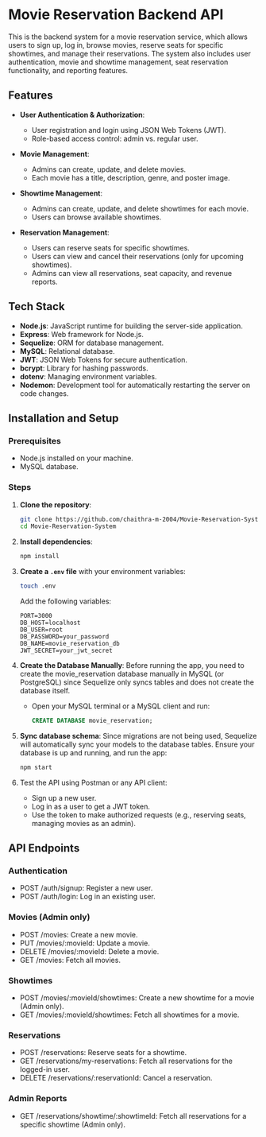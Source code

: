 # Movie Reservation Backend API

This is the backend system for a movie reservation service, which allows users to sign up, log in, browse movies, reserve seats for specific showtimes, and manage their reservations. The system also includes user authentication, movie and showtime management, seat reservation functionality, and reporting features.


## Features

* **User Authentication & Authorization**:
    * User registration and login using JSON Web Tokens (JWT).
    * Role-based access control: admin vs. regular user.

* **Movie Management**:
    * Admins can create, update, and delete movies.
    * Each movie has a title, description, genre, and poster image.

* **Showtime Management**:
    * Admins can create, update, and delete showtimes for each movie.
    * Users can browse available showtimes.

* **Reservation Management**:
    * Users can reserve seats for specific showtimes.
    * Users can view and cancel their reservations (only for upcoming showtimes).
    * Admins can view all reservations, seat capacity, and revenue reports.

## Tech Stack

* **Node.js**: JavaScript runtime for building the server-side application.
* **Express**: Web framework for Node.js.
* **Sequelize**: ORM for database management.
* **MySQL**: Relational database.
* **JWT**: JSON Web Tokens for secure authentication.
* **bcrypt**: Library for hashing passwords.
* **dotenv**: Managing environment variables.
* **Nodemon**: Development tool for automatically restarting the server on code changes.


## Installation and Setup

### Prerequisites
* Node.js installed on your machine.
* MySQL  database.

### Steps

1. **Clone the repository**:

    ```bash
    git clone https://github.com/chaithra-m-2004/Movie-Reservation-System.git
    cd Movie-Reservation-System
    ```

2. **Install dependencies**:

    ```bash
    npm install
    ```

3. **Create a `.env` file** with your environment variables:

    ```bash
    touch .env
    ```

    Add the following variables:
    ```env
    PORT=3000
    DB_HOST=localhost
    DB_USER=root
    DB_PASSWORD=your_password
    DB_NAME=movie_reservation_db
    JWT_SECRET=your_jwt_secret
    ```

4. **Create the Database Manually**: Before running the app, you need to create the movie_reservation database manually in MySQL (or PostgreSQL) since Sequelize only syncs tables and does not create the database itself.

    * Open your MySQL terminal or a MySQL client and run:
        ```sql
        CREATE DATABASE movie_reservation;
        ```

5. **Sync database schema**: Since migrations are not being used, Sequelize will automatically sync your models to the database tables. Ensure your database is up and running, and run the app:

    ```bash
    npm start
    ```

6. Test the API using Postman or any API client:

    * Sign up a new user.
    * Log in as a user to get a JWT token.
    * Use the token to make authorized requests (e.g., reserving seats, managing movies as an admin).

## API Endpoints

### Authentication
* POST /auth/signup: Register a new user.
* POST /auth/login: Log in an existing user.

### Movies (Admin only)
* POST /movies: Create a new movie.
* PUT /movies/:movieId: Update a movie.
* DELETE /movies/:movieId: Delete a movie.
* GET /movies: Fetch all movies.

### Showtimes
* POST /movies/:movieId/showtimes: Create a new showtime for a movie (Admin only).
* GET /movies/:movieId/showtimes: Fetch all showtimes for a movie.

### Reservations
* POST /reservations: Reserve seats for a showtime.
* GET /reservations/my-reservations: Fetch all reservations for the logged-in user.
* DELETE /reservations/:reservationId: Cancel a reservation.

### Admin Reports
* GET /reservations/showtime/:showtimeId: Fetch all reservations for a specific showtime (Admin only).


